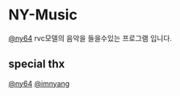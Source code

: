 # NY-Music
[@ny64](https://github.com/ny0510) rvc모델의 음악을 들을수있는 프로그램 입니다.

## special thx
[@ny64](https://github.com/ny0510)
[@imnyang](https://github.com/imnyang)
